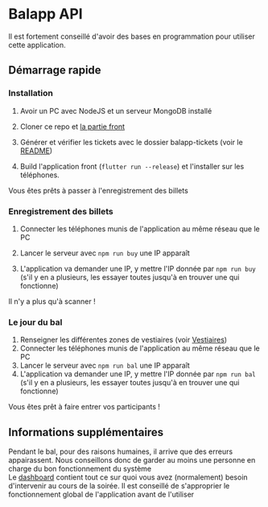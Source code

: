 # Balapp API
Il est fortement conseillé d'avoir des bases en programmation pour utiliser cette application.
## Démarrage rapide
### Installation
1. Avoir un PC avec NodeJS et un serveur MongoDB installé

2. Cloner ce repo et [la partie front](https://github.com/MDL-jules-verne/balapp)

3. Générer et vérifier les tickets avec le dossier balapp-tickets (voir le [README](https://github.com/MDL-Jules-Verne/balapp-api/blob/main/balapp-tickets/))

4. Build l'application front (`flutter run --release`) et l'installer sur les téléphones.

Vous êtes prêts à passer à l'enregistrement des billets

### Enregistrement des billets
1. Connecter les téléphones munis de l'application au même réseau que le PC  
2. Lancer le serveur avec `npm run buy` une IP apparaît

3. L'application va demander une IP, y mettre l'IP donnée par `npm run buy` (s'il y en a plusieurs, les essayer toutes jusqu'à en trouver une qui fonctionne)

Il n'y a plus qu'à scanner !

### Le jour du bal
1. Renseigner les différentes zones de vestiaires (voir [Vestiaires](https://github.com/MDL-Jules-Verne/balapp-api/blob/main/VESTIAIRES.md))
2. Connecter les téléphones munis de l'application au même réseau que le PC
3. Lancer le serveur avec `npm run bal` une IP apparaît
4. L'application va demander une IP, y mettre l'IP donnée par `npm run bal` (s'il y en a plusieurs, les essayer toutes jusqu'à en trouver une qui fonctionne)

Vous êtes prêt à faire entrer vos participants !

## Informations supplémentaires
Pendant le bal, pour des raisons humaines, il arrive que des erreurs appairassent. Nous conseillons donc de garder au moins une personne en charge du bon fonctionnement du système  
Le [dashboard](https://github.com/MDL-Jules-Verne/balapp-api/blob/main/DASHBOARD.md) contient tout ce sur quoi vous avez (normalement) besoin d'intervenir au cours de la soirée. Il est conseillé de s'approprier le fonctionnement global de l'application avant de l'utiliser 